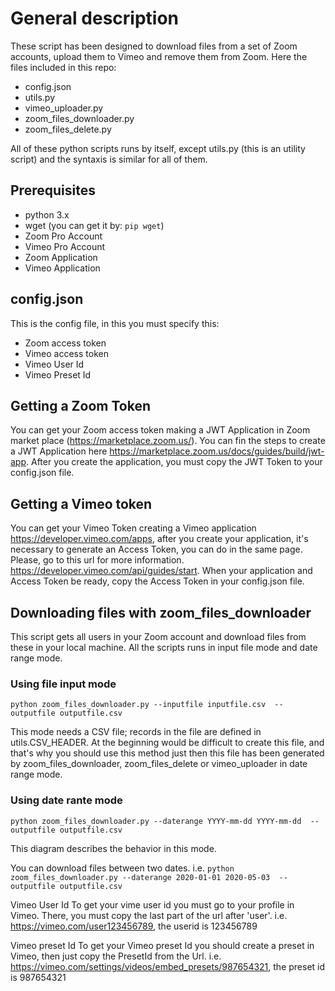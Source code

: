 # General description
These script has been designed to download files from a set of Zoom accounts, upload them to Vimeo and remove them from Zoom.
Here the files included in this repo:
* config.json
* utils.py
* vimeo_uploader.py
* zoom_files_downloader.py
* zoom_files_delete.py

All of these python scripts runs by itself, except utils.py (this is an utility script) and the syntaxis is similar for all of them.

## Prerequisites
* python 3.x
* wget (you can get it by: `pip wget`)
* Zoom Pro Account
* Vimeo Pro Account
* Zoom Application
* Vimeo Application

## config.json
This is the config file, in this you must specify this:
* Zoom access token
* Vimeo access token
* Vimeo User Id
* Vimeo Preset Id

## Getting a Zoom Token
You can get your Zoom access token making a JWT Application in Zoom market place (https://marketplace.zoom.us/). You can fin the steps to create a JWT Application here https://marketplace.zoom.us/docs/guides/build/jwt-app. After you create the application, you must copy the JWT Token to your config.json file.

## Getting a Vimeo token
You can get your Vimeo Token creating a Vimeo application  https://developer.vimeo.com/apps, after you create your application, it's necessary to generate an Access Token, you can do in the same page. Please, go to this url for more information. https://developer.vimeo.com/api/guides/start. When your application and Access Token be ready, copy the Access Token in your config.json file.

## Downloading files with zoom_files_downloader
This script gets all users in your Zoom account and download files from these in your local machine.
All the scripts runs in input file mode and date range mode.
### Using file input mode
`python zoom_files_downloader.py --inputfile inputfile.csv  --outputfile outputfile.csv`

This mode needs a CSV file; records in the file are defined in utils.CSV_HEADER. At the beginning would be difficult to create this file, and that's why you should use this method just then this file has been generated by zoom_files_downloader, zoom_files_delete or vimeo_uploader in date range mode.



### Using date rante mode
`python zoom_files_downloader.py --daterange YYYY-mm-dd YYYY-mm-dd  --outputfile outputfile.csv`

This diagram describes the behavior in this mode.

You can download files between two dates. i.e.
`python zoom_files_downloader.py --daterange 2020-01-01 2020-05-03  --outputfile outputfile.csv`



Vimeo User Id
To get your vime user id you must go to your profile in Vimeo. There, you must copy the last part of the url after 'user'. i.e. https://vimeo.com/user123456789, the userid is 123456789

Vimeo preset Id
To get your Vimeo preset Id you should create a preset in Vimeo, then just copy the PresetId from the Url. i.e. https://vimeo.com/settings/videos/embed_presets/987654321, the preset id is 987654321
